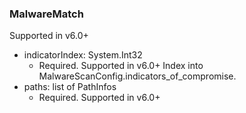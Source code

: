 ### MalwareMatch
Supported in v6.0+

- indicatorIndex: System.Int32
  - Required. Supported in v6.0+
Index into MalwareScanConfig.indicators_of_compromise.
- paths: list of PathInfos
  - Required. Supported in v6.0+
